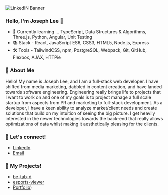 ![LinkedIN Banner](https://user-images.githubusercontent.com/116613246/228123028-6ae03f17-5fb9-4f7b-94b5-53b1519a2c3a.jpg)

### Hello, I'm Joseph Lee 👋

- 🌱 Currently learning ... TypeScript, Data Structures & Algorithms, Three.js, Python, Angular, Unit Testing
- 📚 Stack - React, JavaScript ES6, CSS3, HTML5, Node.js, Express
- 🛠️ Tools - TailwindCSS, npm, PostgreSQL, Webpack, Git, GitHub, Flexbox, AJAX, HTTPie

### 📜 About Me
Hello! My name is Joseph Lee, and I am a full-stack web developer. I have shifted from media marketing, dabbled in content creation, and have landed towards software engineering. Engineering really brings life to projects that I want to work on and one of my goals is to project manage a full scale startup from aspects from PR and marketing to full-stack development. As a developer, I have a keen ability to analyze market/client needs and create solutions that build on my intuition of seeing the big picture. I get heavily interested in the newer technologies towards the back-end that really allows optimizations of data whilst making it aesthetically pleasing for the clients.

### 🧩 Let's connect!
- [LinkedIn](https://www.linkedin.com/in/leejaejoseph/)
- [Email](mailto:Leejaejoseph@gmail.com)

### 📁 My Projects!
- [be-tab-d](https://github.com/leejaejoseph/be-tab-d)
- [esports-viewer](https://github.com/leejaejoseph/esports-viewer)
- [Portfolio](https://github.com/leejaejoseph/Portfolio-Page))

